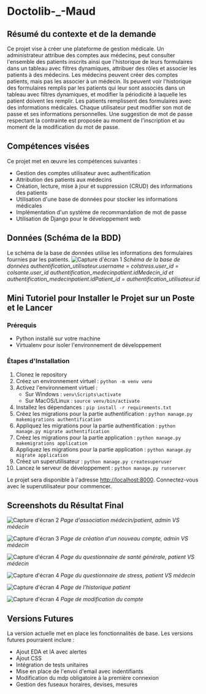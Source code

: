 # Doctolib-_-Maud


## Résumé du contexte et de la demande

Ce projet vise à créer une plateforme de gestion médicale. Un administrateur attribue des comptes aux médecins, peut consulter l'ensemble des patients inscrits ainsi que l'historique de leurs formulaires dans un tableau avec filtres dynamiques, attribuer des rôles et associer les patients à des médecins.
Les médecins peuvent créer des comptes patients, mais pas les associer à un médecin. Ils peuvent voir l'historique des formulaires remplis par les patients qui leur sont associés dans un tableau avec filtres dynamiques, et modifier la périodicité à laquelle les patient doivent les remplir.
Les patients remplissent des formulaires avec des informations médicales.
Chaque utilisateur peut modifier son mot de passe et ses informations personnelles. Une suggestion de mot de passe respectant la contrainte est proposée au moment de l'inscription et au moment de la modification du mot de passe.

## Compétences visées

Ce projet met en œuvre les compétences suivantes :
- Gestion des comptes utilisateur avec authentification
- Attribution des patients aux médecins
- Création, lecture, mise à jour et suppression (CRUD) des informations des patients
- Utilisation d'une base de données pour stocker les informations médicales
- Implémentation d'un système de recommandation de mot de passe
- Utilisation de Django pour le développement web

## Données (Schéma de la BDD)

Le schéma de la base de données utilise les informations des formulaires fournies par les patients.
![Capture d'écran 1](https://github.com/data-IA-2022/Doctolib-_-Maud/blob/main/img/schema_bdd.png)
*Schéma de la base de données*
*authentification_utilisateur.username = colstress.user_id = colsante.user_id*
*authentification_medecinpatient.idMedecin_id et authentification_medecinpatient.idPatient_id = authentification_utilisateur.id*

## Mini Tutoriel pour Installer le Projet sur un Poste et le Lancer

### Prérequis
- Python installé sur votre machine
- Virtualenv pour isoler l'environnement de développement

### Étapes d'Installation
1. Clonez le repository
2. Créez un environnement virtuel : `python -m venv venv`
3. Activez l'environnement virtuel :
    - Sur Windows : `venv\Scripts\activate`
    - Sur MacOS/Linux : `source venv/bin/activate`
4. Installez les dépendances : `pip install -r requirements.txt`
5. Créez les migrations pour la partie authentification : `python manage.py makemigrations authentification`
6. Appliquez les migrations pour la partie authentification : `python manage.py migrate authentification`
7. Créez les migrations pour la partie application : `python manage.py makemigrations application`
6. Appliquez les migrations pour la partie application : `python manage.py migrate application`
8. Créez un superutilisateur : `python manage.py createsuperuser`
9. Lancez le serveur de développement : `python manage.py runserver`

Le projet sera disponible à l'adresse [http://localhost:8000](http://localhost:8000). Connectez-vous avec le superutilisateur pour commencer.

## Screenshots du Résultat Final

![Capture d'écran 2](https://github.com/data-IA-2022/Doctolib-_-Maud/blob/main/img/association.png)
*Page d'association médecin/patient, admin VS médecin*

![Capture d'écran 3](https://github.com/data-IA-2022/Doctolib-_-Maud/blob/main/img/nouveau_compte.png)
*Page de création d'un nouveau compte, admin VS médecin*

![Capture d'écran 4](https://github.com/data-IA-2022/Doctolib-_-Maud/blob/main/img/sante_generale.png)
*Page du questionnaire de santé générale, patient VS médecin*

![Capture d'écran 4](https://github.com/data-IA-2022/Doctolib-_-Maud/blob/main/img/stress.png)
*Page du questionnaire de stress, patient VS médecin*

![Capture d'écran 4](https://github.com/data-IA-2022/Doctolib-_-Maud/blob/main/img/historique.png)
*Page de l'historique patient*

![Capture d'écran 4](https://github.com/data-IA-2022/Doctolib-_-Maud/blob/main/img/mon_compte.png)
*Page de modification du compte*


## Versions Futures

La version actuelle met en place les fonctionnalités de base. Les versions futures pourraient inclure :
- Ajout EDA et IA avec alertes
- Ajout CSS
- Intégration de tests unitaires
- Mise en place de l'envoi d'email avec indentifiants
- Modification du mdp obligatoire à la première connexion
- Gestion des fuseaux horaires, devises, mesures
